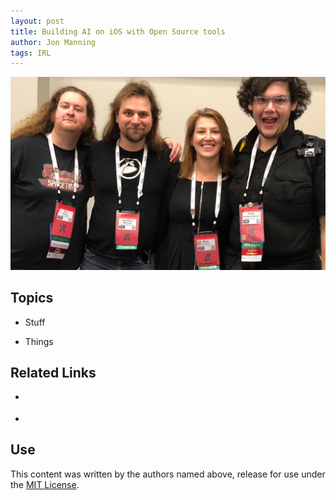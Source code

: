```yaml
---
layout: post
title: Building AI on iOS with Open Source tools
author: Jon Manning
tags: IRL
---
```


<img src="https://raw.githubusercontent.com/AIwithSwift/AIwithSwift.github.io/master/assets/images/oscon1.jpg"  class="postimage" />

## Topics
 * Stuff

 * Things

## Related Links
 * []()

 * []()

## Use
This content was written by the authors named above, release for use under the [MIT License](https://opensource.org/licenses/MIT).
